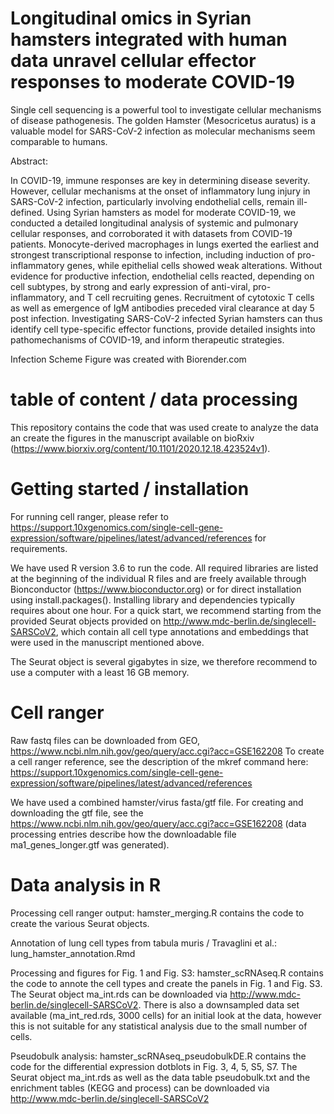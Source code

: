 # Longitudinal omics in Syrian hamsters integrated with human data unravel cellular effector responses to moderate COVID-19
Single cell sequencing is a powerful tool to investigate cellular mechanisms of disease pathogenesis. The golden Hamster (Mesocricetus auratus) is a valuable model for SARS-CoV-2 infection as molecular mechanisms seem comparable to humans.

Abstract:

In COVID-19, immune responses are key in determining disease severity. However, cellular mechanisms at the onset of inflammatory lung injury in SARS-CoV-2 infection, particularly involving endothelial cells, remain ill-defined. Using Syrian hamsters as model for moderate COVID-19, we conducted a detailed longitudinal analysis of systemic and pulmonary cellular responses, and corroborated it with datasets from COVID-19 patients. Monocyte-derived macrophages in lungs exerted the earliest and strongest transcriptional response to infection, including induction of pro-inflammatory genes, while epithelial cells showed weak alterations. Without evidence for productive infection, endothelial cells reacted, depending on cell subtypes, by strong and early expression of anti-viral, pro-inflammatory, and T cell recruiting genes. Recruitment of cytotoxic T cells as well as emergence of IgM antibodies preceded viral clearance at day 5 post infection. Investigating SARS-CoV-2 infected Syrian hamsters can thus identify cell type-specific effector functions, provide detailed insights into pathomechanisms of COVID-19, and inform therapeutic strategies.

Infection Scheme Figure was created with Biorender.com

# table of content / data processing

This repository contains the code that was used create to analyze the data an create the figures in the manuscript available on bioRxiv (https://www.biorxiv.org/content/10.1101/2020.12.18.423524v1). 

# Getting started / installation

For running cell ranger, please refer to https://support.10xgenomics.com/single-cell-gene-expression/software/pipelines/latest/advanced/references for requirements.

We have used R version 3.6 to run the code. All required libraries are listed at the beginning of the individual R files and are freely available through Bionconductor (https://www.bioconductor.org) or for direct installation using install.packages(). Installing library and dependencies typically requires about one hour. For a quick start, we recommend starting from the provided Seurat objects provided on http://www.mdc-berlin.de/singlecell-SARSCoV2, which contain all cell type annotations and embeddings that were used in the manuscript mentioned above.

The Seurat object is several gigabytes in size, we therefore recommend to use a computer with a least 16 GB memory.

# Cell ranger
Raw fastq files can be downloaded from GEO, https://www.ncbi.nlm.nih.gov/geo/query/acc.cgi?acc=GSE162208
To create a cell ranger reference, see the description of the mkref command here: https://support.10xgenomics.com/single-cell-gene-expression/software/pipelines/latest/advanced/references

We have used a combined hamster/virus fasta/gtf file. For creating and downloading the gtf file, see the https://www.ncbi.nlm.nih.gov/geo/query/acc.cgi?acc=GSE162208 (data processing entries describe how the downloadable file ma1_genes_longer.gtf was generated).

# Data analysis in R
Processing cell ranger output: hamster_merging.R contains the code to create the various Seurat objects.

Annotation of lung cell types from tabula muris / Travaglini et al.: lung_hamster_annotation.Rmd

Processing and figures for Fig. 1 and Fig. S3: hamster_scRNAseq.R contains the code to annote the cell types and create the panels in Fig. 1 and Fig. S3. The Seurat object ma_int.rds can be downloaded via http://www.mdc-berlin.de/singlecell-SARSCoV2. There is also a downsampled data set available (ma_int_red.rds, 3000 cells) for an initial look at the data, however this is not suitable for any statistical analysis due to the small number of cells. 

Pseudobulk analysis: hamster_scRNAseq_pseudobulkDE.R contains the code for the differential expression dotblots in Fig. 3, 4, 5, S5, S7. The Seurat object ma_int.rds as well as the data table pseudobulk.txt and the enrichment tables (KEGG and process) can be downloaded via http://www.mdc-berlin.de/singlecell-SARSCoV2

